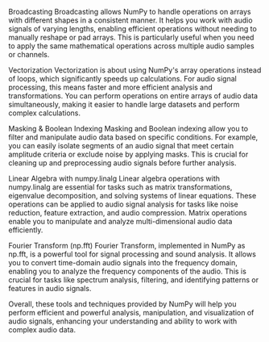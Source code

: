 Broadcasting
Broadcasting allows NumPy to handle operations on arrays with different shapes in a consistent manner. It helps you work with audio signals of varying lengths, enabling efficient operations without needing to manually reshape or pad arrays. This is particularly useful when you need to apply the same mathematical operations across multiple audio samples or channels.

Vectorization
Vectorization is about using NumPy's array operations instead of loops, which significantly speeds up calculations. For audio signal processing, this means faster and more efficient analysis and transformations. You can perform operations on entire arrays of audio data simultaneously, making it easier to handle large datasets and perform complex calculations.

Masking & Boolean Indexing
Masking and Boolean indexing allow you to filter and manipulate audio data based on specific conditions. For example, you can easily isolate segments of an audio signal that meet certain amplitude criteria or exclude noise by applying masks. This is crucial for cleaning up and preprocessing audio signals before further analysis.

Linear Algebra with numpy.linalg
Linear algebra operations with numpy.linalg are essential for tasks such as matrix transformations, eigenvalue decomposition, and solving systems of linear equations. These operations can be applied to audio signal analysis for tasks like noise reduction, feature extraction, and audio compression. Matrix operations enable you to manipulate and analyze multi-dimensional audio data efficiently.

Fourier Transform (np.fft)
Fourier Transform, implemented in NumPy as np.fft, is a powerful tool for signal processing and sound analysis. It allows you to convert time-domain audio signals into the frequency domain, enabling you to analyze the frequency components of the audio. This is crucial for tasks like spectrum analysis, filtering, and identifying patterns or features in audio signals.

Overall, these tools and techniques provided by NumPy will help you perform efficient and powerful analysis, manipulation, and visualization of audio signals, enhancing your understanding and ability to work with complex audio data.
